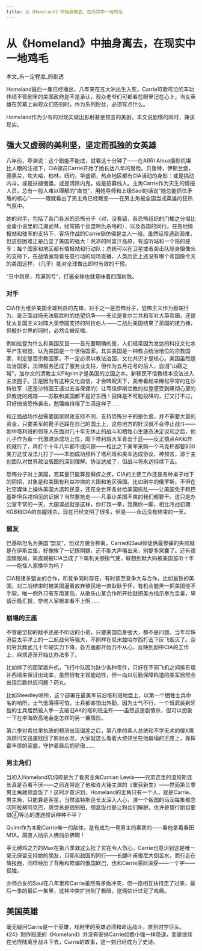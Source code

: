 ```yaml
---
title: 从《Homeland》中抽身离去，在现实中一地鸡毛
---
```

# 从《Homeland》中抽身离去，在现实中一地鸡毛

本文_有一定程度_的剧透

Homeland最后一集已经播出，八年来在五大洲出生入死，Carrie可歌可泣的丰功伟绩不管剧里的美国政府是不是承认，观众老爷们可都看在眼里记在心上，当女英雄在荧幕上向观众们告别时，作为系列粉丝，必须写点什么。

Homeland作为少有的对现实做出影射甚至预言的美剧，本文说剧情的同时，兼谈现实。

## 强大又虚弱的美利坚，坚定而孤独的女英雄

八年前，导演说：这个剧能不能成，就看这十分钟了——在ARRI Alexa摄影机堪比人眼的注视下，CIA探员Carrie开始了她长达八年的冒险。贝鲁特，伊斯兰堡，德黑兰，坎大哈，柏林，纽约，华盛顿，热点地区都有CIA活动的身影：或是挑动内斗，或是扶植傀儡，或是清除内鬼，或是招募线人。主角Carrie作为天生的情报人员，总有一般人难以理解的“直觉”，用她导师和上级Saul的话说“她总能抓住矛盾的核心”——一眼就看出了男主角已经叛变——在男主角被全国当成英雄的狂热气氛中。

她的对手，包括了各门各派的恐怖分子（对，没看错，各恐怖组织的门楣之分堪比金庸小说里的江湖武林，经常搞个会盟啊仇杀啥的），以及各国的同行。在各地情报站和驻军的支持下，客场作战的Carrie倒仿佛是主人一般。虽然经常遇到困难，但这些困难正是凸显了美国的强大：荒凉的阿富汗高原，有监听站和一个班的驻军；每个国家和地区都有情报站和行动队；总统可以在卫星或者突击队随身摄像头的支持下，在战情室观看任意行动的现场直播，人类历史上还没有哪个帝国像今天的美国这样，（几乎）能对全球做出即时有效的干预。

“日中则昃，月满则亏”，打遍全球也就意味着四面树敌。

### 对手

CIA作为维护美国全球利益的先锋，对手之一是恐怖分子，恐怖主义作为极端行为，是正面战场无法取胜时的绝望抗争——无论是爱尔兰共和军对大英帝国，还是犹太复国主义对阵大英帝国支持的阿拉伯人——二战后美国结果了英国的接力棒，但敲扑世界的同时，必然会被反噬。

例如拉登为什么和美国反目——首先要明确的是，人们经常因为发达的科技文化水平产生错觉，认为美国是一个世俗国家。其实美国是一神教占统治地位的宗教国家，判定是否宗教国家，不一定必须以教法治国，文化共识才是核心。美国虽然是法治国家，法律服务还成了服务业支柱，但作为五月花号的后人，自诩“山巅之城”，加尔文的清教主义Pilgrim才是美国的立国之本。新移民不信教根本没法进入主流圈子。正是因为有这种文化自信，才会睥睨天下，美帝看起来稀松平常的在沙特驻军（还是沙特国王请过去当保镖的）让笃信伊斯兰教的拉登感受到痛彻心扉的异教徒的践踏——苏联和美国都不是好东西！投降是不可能投降的，打又打不过，只好搞搞恐怖袭击，勉强维持得了生活这样子......

和正面战场作战需要国家财政支持不同，支持恐怖分子的是仇恨，并不需要大量的资金，只要美军的靴子还踩在自己的国土上，这些地方的好汉就不会停止战斗——剧中塔利班的领导人在面对几十年无休止的战斗和牺牲心生疲态决定议和之后，他儿子作为新一代激进派成功上位，麾下塔利班大军青出于蓝——反正搞点AK和炸药就行了，再打个十年八年都不成问题——相比之下美军采购一个马克杯都要800美刀这仗没法儿打了——本剧成功预料了塔利班和美军达成协议，神预言，源于主创团队对世界政治版图的深刻理解。协议达成了，但战斗将永远持续下去。

恐怖分子对上美国，充其量只能算是癬疥之疾，CIA的主要工作还是各种桌子地下的阴招，对象是和美国有利益冲突的大国和地区强国。比如剧中的俄罗斯，不但在社交媒体上操纵美国大选和民意，还在全世界各处给美国捣乱——让美国免于和巴基斯坦兵戎相见的证据？当然要抢走——凡事让美国不爽的我们都要干。这只是办公室平常的一天，大国谍战就是这样，你打我一拳，我踢你一脚，相比冷战初期KGB和CIA的血腥残杀，现在已经文明了很多，但是——永远没有结束的一天。

### 盟友

巴基斯坦名为美国“盟友”，但双方貌合神离，Carrie和Saul师徒俩最惨痛的失败就是在伊斯兰堡，好像挨了一记撩阴腿，还不能大声嚷出来，别提多窝囊了。还有德国情报局，简直就被CIA当成了下属机关颐指气使，联想到默大妈被美国监听十年——能怪人家换华为吗？

CIA和诸多盟友的合作，和竞争同时存在，有时甚至竞争大与合作，比如最铁的英国，对二战结束时被美国逼着放弃殖民地一直耿耿于怀，有机会能黑一把美国绝不手软。唯一例外只有东南某岛，从歌乐山某合作所开始就把美方指示奉为圭臬，早请示晚汇报，奈何人家根本看不上啊......

### 崩塌的王座

不管是坚韧的敌手还是不听话的小弟，只要美国自身强大，都不是问题。当年珍珠港后太平洋上的一二航战何等强大，不照样在尼米兹哈尔西打击下灰飞烟灭了。奈何穷兵黩武几十年硬实力下降，各方面都开始力不从心，反映到剧中CIA的工作上，麻烦逐渐开始比办法多了。

比如摔了的那架直升机，飞行中队因为缺少各种零件，只好在不同飞机之间拆东墙补西墙来保证出动率，虽然很有主观能动性，但一向以后勤保障称道的美军居然会出现后勤供应问题？药丸。

比如Steedley哨所，这个部署在最美军前沿塔利班地盘上，以第一个牺牲士兵命名的哨所，士气低落得可怕，士兵都害怕出外勤，因为士气不行，一个班武装到牙齿的士兵居然被人手一支破旧AK的塔利班全歼——虽然这是剧情杀，但可以想象一下在李海欣高地会是怎样的另一番情形。

第六季对希拉里执政的预测出现偏差之后，第八季的素人总统和不学无术的傻X鹰派顾问又迅速找回了影射水准，大家就这么看着大统领坐在他崩塌的王座上，靠挥霍丰厚的家底，守护着最后的骄傲......

### 男主角们

当初入Homeland坑纯粹是为了看男主角Damian Lewis——兄弟连里的温特斯连长真是百看不厌——之前连带追了他和肖大锤主演的《重获新生》——然而第三季男主角就领盒饭了！这时才意识到，Homeland的主角只有一个人，就是Carrie，男主角，只能算是客星。当然温特斯连长太深入人心，演一个叛国的马润每集都念叨阿拉胡阿克巴，感觉总是很别扭，领盒饭也是让粉丝们解脱，也许是懂行剧组要借④等亾的遭遇控诉种种不平？

Quinn作为本剧Carrie唯一的敌体，是有成为一号男主的素质的——看他拿着春田M1A，简直人挡杀人佛挡杀佛啊！

手无缚鸡之力的Max在第八季就这么挂了实在令人伤心，Carrie也意识到这是唯一毫无保留支持她的朋友，只能和敌国的同行——长腿叶甫根尼大倒苦水，而行走在情报圈，同样经历了背叛和欺骗的俄国欧巴，也和Carrie感同深受——一个字——孤独。

亦师亦友的Saul在八年里和Carrie虽然有矛盾冲突，但一路相互扶持走了过来，最后一季的最后一集里，这种冲突扩张到了极限，这俩估计过足了戏瘾。

## 美国英雄

毫无疑问Carrie是一个英雄，戏剧里的英雄必须和命运战斗，直到时空尽头。《24》制作班底的《Homeland》并没有安排Carrie如鲍小强一样隐退，而是继续在光怪陆离里战斗下去，Carrie的故事，这一刻已经成为了史诗。
